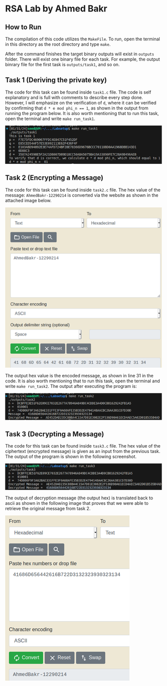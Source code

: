 # RSA Lab by Ahmed Bakr

## How to Run

The compilation of this code utilizes the `MakeFile`. To run, open the terminal in this directory as the root directory and type `make`.

After the command finishes the target binary outputs will exist in `outputs` folder. There will exist one binary file for each task. For example, the output binrary file for the first task is `outputs/task1`, and so on.

## Task 1 (Deriving the private key)

The code for this task can be found inside `task1.c` file.
The code is self explanatory and is full with comments to describe every step done.
However, I will emphasize on the verification of `d`, where it can be verified by confirming that `d * e mod phi_n == 1`, as shown in the output from running the program below.
It is also worth mentioning that to run this task, open the terminal and write `make run_task1`.

![Alt text](images/task1-output.png)

## Task 2 (Encrypting a Message)

The code for this task can be found inside `task2.c` file.
The hex value of the message: `AhmedBakr-12290214` is converted via the website as shown in the attached image below.

![Alt text](images/name-to-hex.png)

The output hex value is the encoded message, as shown in line 31 in the code.
It is also worth mentioning that to run this task, open the terminal and write `make run_task2`.
The output after executing the program is:

![Alt text](images/task2-output.png)

## Task 3 (Decrypting a Message)

The code for this task can be found inside `task3.c` file.
The hex value of the ciphertext (encrypted message) is given as an input from the previous task.
The output of the program is shown in the following screenshot.

![Alt text](images/task3-output.png)

The output of decryption message (the output hex) is translated back to ascii as shown in the following image that proves that we were able to retrieve the original message from task 2.

![Alt text](images/hex-to-name.png)
